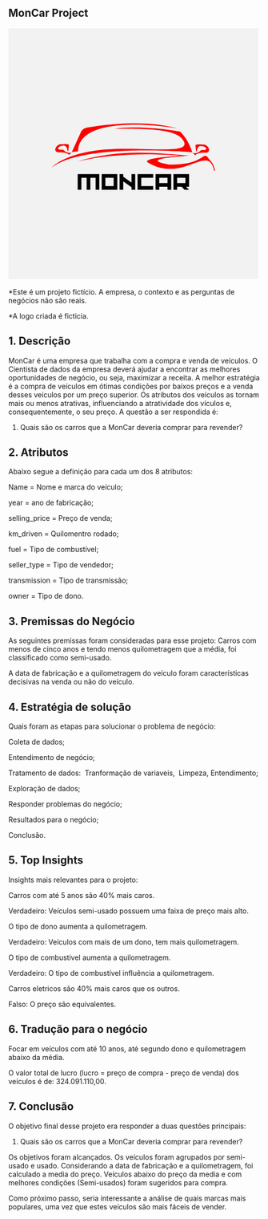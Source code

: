 
## MonCar Project

<img src="Moncar.png" alt="logo" style="zoom:100%;" />

*Este é um projeto fictício. A empresa, o contexto e as perguntas de negócios não são reais.

*A logo criada é ficticia.

## 1. Descrição
MonCar é uma empresa que trabalha com a compra e venda de veículos. O Cientista de dados da empresa deverá ajudar a encontrar as melhores oportunidades de negócio, ou seja, maximizar a receita. A melhor estratégia é a compra de veículos em ótimas condições por baixos preços e a venda desses veículos por um preço superior. Os atributos dos veículos as tornam mais ou menos atrativas, influenciando a atratividade dos vículos e, consequentemente, o seu preço. A questão a ser respondida é:

1. Quais são os carros que a MonCar deveria comprar para revender?
## 2. Atributos

Abaixo segue a definição para cada um dos 8 atributos:

Name = Nome e marca do veículo;

year = ano de fabricação;

selling_price = Preço de venda;

km_driven = Quilomentro rodado;

fuel = Tipo de combustível;

seller_type = Tipo de vendedor;

transmission = Tipo de transmissão;

owner = Tipo de dono.
## 3. Premissas do Negócio

As seguintes premissas foram consideradas para esse projeto:
Carros com menos de cinco anos e tendo menos quilometragem que a média, foi classificado como semi-usado.

A data de fabricação e a quilometragem do veículo foram características decisivas na venda ou não do veículo.
## 4. Estratégia de solução

Quais foram as etapas para solucionar o problema de negócio:

Coleta de dados;

Entendimento de negócio;

Tratamento de dados:
​ Tranformação de variaveis,
​ Limpeza,
​ Entendimento;

Exploração de dados;

Responder problemas do negócio;

Resultados para o negócio;

Conclusão.
## 5. Top Insights
Insights mais relevantes para o projeto:

Carros com até 5 anos são 40% mais caros.

Verdadeiro: Veículos semi-usado possuem uma faixa de preço mais alto.

O tipo de dono aumenta a quilometragem.

Verdadeiro: Veículos com mais de um dono, tem mais quilometragem.

O tipo de combustivel aumenta a quilometragem.

Verdadeiro: O tipo de combustível influência a quilometragem.

Carros eletricos são 40% mais caros que os outros.

Falso: O preço são equivalentes.
## 6. Tradução para o negócio
Focar em veículos com até 10 anos, até segundo dono e quilometragem abaixo da média.

O valor total de lucro (lucro = preço de compra - preço de venda) dos veículos é de: 324.091.110,00.
## 7. Conclusão
O objetivo final desse projeto era responder a duas questões principais:

1. Quais são os carros que a MonCar deveria comprar para revender?

Os objetivos foram alcançados. Os veículos foram agrupados por semi-usado e usado. Considerando a data de fabricação e a quilometragem, foi calculado a media do preço. Veículos abaixo do preço da media e com melhores condições (Semi-usados) foram sugeridos para compra.

Como próximo passo, seria interessante a análise de quais marcas mais populares, uma vez que estes veículos são mais fáceis de vender.
